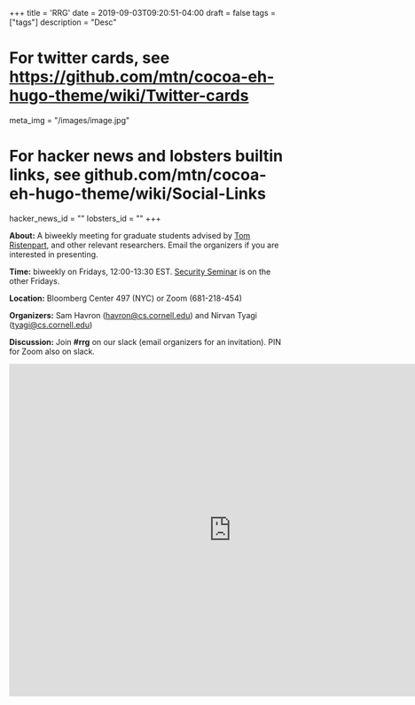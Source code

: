 +++
title = 'RRG'
date = 2019-09-03T09:20:51-04:00
draft = false
tags = ["tags"]
description = "Desc"

# For twitter cards, see https://github.com/mtn/cocoa-eh-hugo-theme/wiki/Twitter-cards
meta_img = "/images/image.jpg"

# For hacker news and lobsters builtin links, see github.com/mtn/cocoa-eh-hugo-theme/wiki/Social-Links
hacker_news_id = ""
lobsters_id = ""
+++

**About:**
A biweekly meeting for graduate students advised by [Tom
Ristenpart](https://rist.tech.cornell.edu), and other relevant researchers.
Email the organizers if you are interested in presenting.

**Time:**
biweekly on Fridays, 12:00-13:30 EST. [Security Seminar](http://www.cs.cornell.edu/~lucy/securityseminar.html) is on the other Fridays.

**Location:** 
Bloomberg Center 497 (NYC) or Zoom (681-218-454)

**Organizers:**
Sam Havron (<havron@cs.cornell.edu>) and 
Nirvan Tyagi (<tyagi@cs.cornell.edu>)

**Discussion:**
Join **#rrg** on our slack (email organizers for an invitation). PIN for Zoom
also on slack.

<iframe src="https://calendar.google.com/calendar/embed?src=dn63t01inba41ogf6t2emc1pio%40group.calendar.google.com&ctz=America%2FNew_York&amp;mode=AGENDA" style="border: 0" width="800" height="600" frameborder="0" scrolling="no"></iframe>
